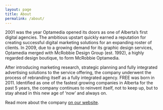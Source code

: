 ```yaml
---
layout: page
title: About
permalink: /about/
---
```


2001 was the year Optamedia opened its doors as one of Alberta’s first digital agencies. The ambitious upstart quickly earned a reputation for creating successful digital marketing solutions for an expanding roster of clients. In 2009, due to a growing demand for its graphic design services, Optamedia merged with McRobbie Design Group (est. 1992), a highly regarded design boutique, to form McRobbie Optamedia.

After introducing marketing research, strategic planning and fully integrated advertising solutions to the service offering, the company underwent the process of rebranding itself as a fully integrated agency. FREE was born in 2011. Identified as one of the fastest growing companies in Alberta for the past 5 years, the company continues to reinvent itself, not to keep up, but to stay ahead in this new age of ‘now’ and always on.

Read more about the company [on our website](http://wearefree.ca/).